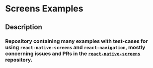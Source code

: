 # Screens Examples

## Description

### Repository containing many examples with test-cases for using `react-native-screens` and `react-navigation`, mostly concerning issues and PRs in the [`react-native-screens`](https://github.com/software-mansion/react-native-screens) repository.
